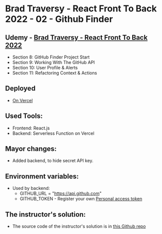 # Brad Traversy - React Front To Back 2022 - 02 - Github Finder

## Udemy - [Brad Traversy - React Front To Back 2022](https://www.udemy.com/course/react-front-to-back-2022/)

-   Section 8: GitHub Finder Project Start
-   Section 9: Working With The GitHub API
-   Section 10: User Profile & Alerts
-   Section 11: Refactoring Context & Actions

## Deployed

-   [On Vercel](https://gabriels-react-front-to-back-02-github-finder.vercel.app/)

## Used Tools:

-   Frontend: React.js
-   Backend: Serverless Function on Vercel

## Mayor changes:

-   Added backend, to hide secret API key.

## Environment variables:

-   Used by backend:
    -   GITHUB_URL = "https://api.github.com"
    -   GITHUB_TOKEN - Register your own [Personal access token](https://github.com/settings/tokens)

## The instructor's solution:

-   The source code of the instructor's solution is in [this Github repo](https://github.com/bradtraversy/github-finder-app)
